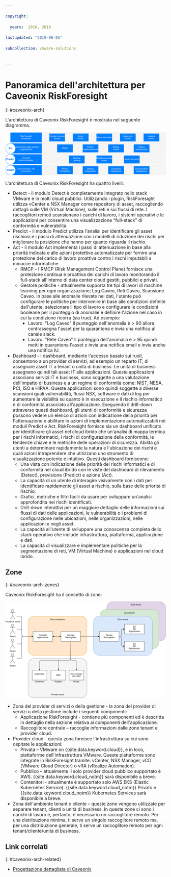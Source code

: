 ```yaml
---

copyright:

  years:  2016, 2019

lastupdated: "2019-08-05"

subcollection: vmware-solutions


---
```


# Panoramica dell'architettura per Caveonix RiskForesight
{: #caveonix-arch}

L'architettura di Caveonix RiskForesight è mostrata nel seguente diagramma.

![Diagramma dell'architettura](../../images/caveonix-architecture.svg "Diagramma dell'architettura")

L'architettura di Caveonix RiskForesight ha quattro livelli:
-	Detect - il modulo Detect è completamente integrato nello stack VMware e in molti cloud pubblici. Utilizzando i plugin, RiskForesight utilizza vCenter e NSX Manager come repository di asset, raccogliendo dettagli sulle VM (Virtual Machine), sulle reti e sui flussi di rete. I raccoglitori remoti scansionano i carichi di lavoro, i sistemi operativi e le applicazioni per consentire una visualizzazione “full-stack” di conformità e vulnerabilità.
-	Predict - il modulo Predict utilizza l'analisi per identificare gli asset rischiosi e i passi di attenuazione con i modelli di riduzione dei rischi per migliorare la posizione che hanno per quanto riguarda il rischio.
-	Act - il modulo Act implementa i passi di attenuazione in base alla priorità indicata e alle azioni protettive automatizzate per fornire una protezione del carico di lavoro proattiva contro i rischi imputabili a minacce informatiche.
    - RMCP – l'RMCP (Risk Management Control Plane) fornisce una protezione continua e proattiva dei carichi di lavoro monitorando il full-stack all'interno di data center cloud gestiti, pubblici e privati.
    - Gestore politiche - attualmente supporta tre tipi di lavori di machine learning per ogni organizzazione; Log Caveo, Reti Caveo, Scansione Caveo. In base alle anomalie rilevate nei dati, l'utente può configurare le politiche per intervenire in base alle condizioni definite dall'utente, selezionare il tipo di lavoro e configurare le condizioni booleane per il punteggio di anomalie e definire l'azione nel caso in cui la condizione ricorra (sia true). Ad esempio:
        - Lavoro: "Log Caveo" Il punteggio dell'anomalia è > 90 allora contrassegna l'asset per la quarantena e invia una notifica al canale slack.
        - Lavoro: "Rete Caveo" Il punteggio dell'anomalia è > 95 quindi metti in quarantena l'asset e invia una notifica email e invia anche una notifica IU.
- Dashboard - i dashboard, mediante l'accesso basato sui ruoli, consentono a un provider di servizi, ad esempio un reparto IT, di assegnare asset IT a tenant o unità di business. Le unità di business assegnano quindi tali asset IT alle applicazioni. Queste applicazioni associano servizi IT e business, sono soggette a una valutazione dell'impatto di business e a un regime di conformità come: NIST, NESA, PCI, ISO e HIPAA. Queste applicazioni sono quindi soggette a diverse scansioni quali vulnerabilità, flussi NSX, software e dati di log per aumentare la visibilità su quanto è in esecuzione e il rischio informatico e di conformità associato all'applicazione. Eseguendo il drill-down attraverso questi dashboard, gli utenti di conformità e sicurezza possono vedere un elenco di azioni con indicazione della priorità per l'attenuazione e abilitare le azioni di implementazione automatizzabili nei moduli Predict e Act. RiskForesight fornisce sia un dashboard unificato per identificare gli asset nel cloud ibrido che un'analisi di mappa termica per i rischi informatici, i rischi di configurazione della conformità, le tendenze chiave e le metriche delle operazioni di sicurezza. Abilita gli utenti a determinare rapidamente la natura e l'ubicazione dei rischi e quali azioni intraprendere che utilizzano uno strumento di visualizzazione potente e intuitivo. Questi dashboard forniscono:
  - Una vista con indicazione delle priorità dei rischi informatici e di conformità nel cloud ibrido con le viste del dashboard di rilevamento (Detect), previsione (Predict) e azione (Act).
  - La capacità di un utente di interagire visivamente con i dati per identificare rapidamente gli asset a rischio, sulla base delle priorità di rischio.
  - Grafici, metriche e filtri facili da usare per sviluppare un'analisi approfondita nei rischi identificati.
  - Drill-down interattivi per un maggiore dettaglio delle informazioni sui flussi di dati delle applicazioni, le vulnerabilità o i problemi di configurazione nelle ubicazioni, nelle organizzazioni, nelle applicazioni e negli asset.
  - La capacità all'utente di sviluppare una conoscenza completa dello stack operativo che include infrastruttura, piattaforma, applicazione e dati.
  - La capacità di visualizzare e implementare politiche per la segmentazione di reti, VM (Virtual Machine) o applicazioni nel cloud ibrido.

## Zone
{: #caveonix-arch-zones}

Caveonix RiskForesight ha il concetto di zone:

![Diagramma delle zone](../../images/caveonix-zones.svg "Diagramma delle zone")

-	Zona del provider di servizi o della gestione - la zona del provider di servizi o della gestione include i seguenti componenti:
    - Applicazione RiskForesight - contiene più componenti ed è descritta in dettaglio nella sezione relativa ai componenti dell'applicazione.
    - Raccoglitore centrale – raccoglie informazioni dalle zone tenant e provider cloud.
- Provider cloud - questa zona fornisce l'infrastruttura su cui sono ospitate le applicazioni:
    - Privata – VMware on {{site.data.keyword.cloud}}, e in loco, piattaforme dell'infrastruttura VMware. Queste piattaforme sono integrate in RiskForesight tramite: vCenter, NSX Manager, vCD (VMware Cloud Director) o vRA (vRealize Automation).
    - Pubblico – attualmente il solo provider cloud pubblico supportato è AWS. {{site.data.keyword.cloud_notm}} sarà disponibile a breve.
    - Contenitori - attualmente è supportato solo AWS EKS (Elastic Kubernetes Service). {{site.data.keyword.cloud_notm}} Privato e {{site.data.keyword.cloud_notm}} Kubernetes Services sarà disponibile a breve.
-	Zona dell'ambiente tenant o cliente – queste zone vengono utilizzate per separare tenant, clienti o unità di business. In queste zone ci sono i carichi di lavoro e, pertanto, è necessario un raccoglitore remoto. Per una distribuzione minima, ti serve un singolo raccoglitore remoto ma, per una distribuzione generale, ti serve un raccoglitore remoto per ogni tenant/cliente/unità di business.


## Link correlati
{: #caveonix-arch-related}

* [Progettazione dettagliata di Caveonix](/docs/services/vmwaresolutions/archiref/caveonix?topic=vmware-solutions-caveonix-detailed)
